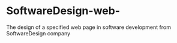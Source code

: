 # SoftwareDesign-web-
The design of a specified web page in software development from SoftwareDesign company
